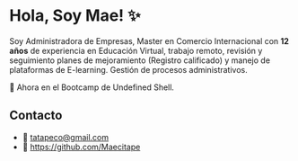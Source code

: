 # Hola, Soy Mae! ✨

Soy Administradora de Empresas, Master en Comercio Internacional con **12 años** de experiencia en Educación Virtual, trabajo remoto, revisión y seguimiento planes de mejoramiento (Registro calificado) y manejo de plataformas de E-learning. Gestión de procesos administrativos.

:calendar: Ahora en el Bootcamp de Undefined Shell. 

## Contacto

- :e-mail: tatapeco@gmail.com
- :telescope: https://github.com/Maecitape

